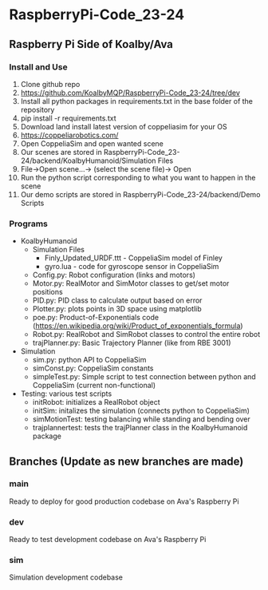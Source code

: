 # RaspberryPi-Code_23-24
## Raspberry Pi Side of Koalby/Ava

### Install and Use
1. Clone github repo
  1. https://github.com/KoalbyMQP/RaspberryPi-Code_23-24/tree/dev
2. Install all python packages in requirements.txt in the base folder of the repository
  1. pip install -r requirements.txt
3. Download land install latest version of coppeliasim for your OS
  1. https://coppeliarobotics.com/
4. Open CoppeliaSim and open wanted scene
  1. Our scenes are stored in RaspberryPi-Code_23-24/backend/KoalbyHumanoid/Simulation Files
  2. File→Open scene...→ (select the scene file)→ Open
5. Run the python script corresponding to what you want to happen in the scene
  1. Our demo scripts are stored in RaspberryPi-Code_23-24/backend/Demo Scripts

### Programs
- KoalbyHumanoid
  - Simulation Files
    - Finly_Updated_URDF.ttt - CoppeliaSim model of Finley
    - gyro.lua - code for gyroscope sensor in CoppeliaSim
  - Config.py: Robot configuration (links and motors)
  - Motor.py: RealMotor and SimMotor classes to get/set motor positions
  - PID.py: PID class to calculate output based on error
  - Plotter.py: plots points in 3D space using matplotlib
  - poe.py: Product-of-Exponentials code (https://en.wikipedia.org/wiki/Product_of_exponentials_formula)
  - Robot.py: RealRobot and SimRobot classes to control the entire robot
  - trajPlanner.py: Basic Trajectory Planner (like from RBE 3001)
- Simulation
  - sim.py: python API to CoppeliaSim
  - simConst.py: CoppeliaSim constants
  - simpleTest.py: Simple script to test connection between python and CoppeliaSim (current non-functional)
- Testing: various test scripts
  - initRobot: initializes a RealRobot object
  - initSim: initalizes the simulation (connects python to CoppeliaSim)
  - simMotionTest: testing balancing while standing and bending over
  - trajplannertest: tests the trajPlanner class in the KoalbyHumanoid package

## Branches (Update as new branches are made)
### main
Ready to deploy for good production codebase on Ava's Raspberry Pi
### dev
Ready to test development codebase on Ava's Raspberry Pi
### sim
Simulation development codebase
